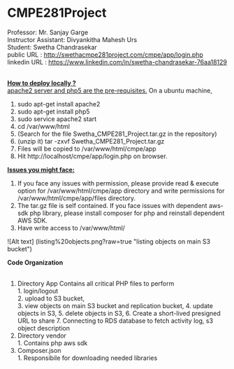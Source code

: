 # CMPE281Project
Professor: Mr. Sanjay Garge <br>
Instructor Assistant: Divyankitha Mahesh Urs <br>
Student: Swetha Chandrasekar <br>
public URL : http://swethacmpe281project.com/cmpe/app/login.php <br>
linkedin URL : https://www.linkedin.com/in/swetha-chandrasekar-76aa18129 <br>


<u><br> <b> How to deploy locally ? </b> <br></u>
<u>apache2 server and php5 are the pre-requisites.</u>
On a ubuntu machine, <br>
1. sudo apt-get install apache2 <br>
2. sudo apt-get install php5 <br>
3. sudo service apache2 start <br>
4. cd /var/www/html <br>
5. (Search for the file Swetha_CMPE281_Project.tar.gz in the repository)
6. (unzip it) tar -zxvf Swetha_CMPE281_Project.tar.gz	
7. Files will be copied to /var/www/html/cmpe/app
8. Hit http://localhost/cmpe/app/login.php on browser.

<u><b>Issues you might face:</b></u>
1. If you face any issues with permission, please provide read & execute option for /var/www/html/cmpe/app directory and write permissions for /var/www/html/cmpe/app/files directory.
2. The tar.gz file is self contained. If you face issues with dependent aws-sdk php library, please install composer for php and reinstall dependent AWS SDK.
3. Have write access to /var/www/html/

![Alt text] (listing%20objects.png?raw=true "listing objects on main S3 bucket")

<b>Code Organization </b><br><br>
1. Directory App
	Contains all critical PHP files to perform <br>
		1. login/logout <br>
		2. upload to S3 bucket, <br> 
		3. view objects on main S3 bucket and replication bucket, 
		4. update objects in S3,
		5. delete objects in S3,
		6. Create a short-lived presigned URL to share
		7. Connecting to RDS database to fetch activity log, s3 object description
2. Directory vendor<br>
		1. Contains php aws sdk <br>
3. Composer.json <br>
		1. Responsibile for downloading needed libraries <br>
